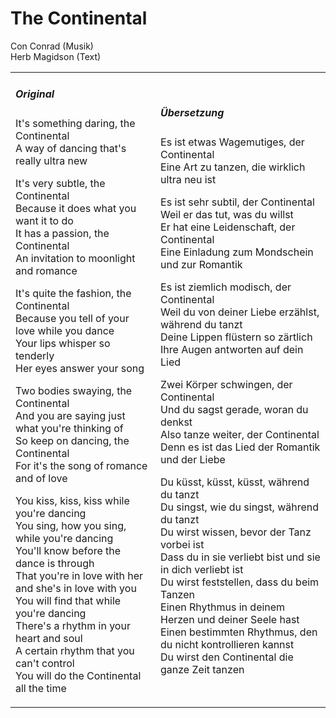 # The Continental

Con Conrad (Musik)<br>
Herb Magidson (Text)

<table>
<tr>
<td>

<h5> Original </h5>

<p> 
It's something daring, the Continental<br>
A way of dancing that's really ultra new
</p>

<p> 
It's very subtle, the Continental<br>
Because it does what you want it to do<br>
It has a passion, the Continental<br>
An invitation to moonlight and romance
</p>

<p> 
It's quite the fashion, the Continental<br>
Because you tell of your love while you dance<br>
Your lips whisper so tenderly<br>
Her eyes answer your song
</p>

<p> 
Two bodies swaying, the Continental<br>
And you are saying just what you're thinking of<br>
So keep on dancing, the Continental<br>
For it's the song of romance and of love
</p>

<p> 
You kiss, kiss, kiss while you're dancing<br>
You sing, how you sing, while you're dancing<br>
You'll know before the dance is through<br>
That you're in love with her and she's in love with you<br>
You will find that while you're dancing<br>
There's a rhythm in your heart and soul<br>
A certain rhythm that you can't control<br>
You will do the Continental all the time
</p>

</td>
<td>

<h5> Übersetzung </h5>

<p> 
Es ist etwas Wagemutiges, der Continental<br>
Eine Art zu tanzen, die wirklich ultra neu ist
</p>

<p>
Es ist sehr subtil, der Continental<br>
Weil er das tut, was du willst<br>
Er hat eine Leidenschaft, der Continental<br>
Eine Einladung zum Mondschein und zur Romantik
</p>

<p>
Es ist ziemlich modisch, der Continental<br>
Weil du von deiner Liebe erzählst, während du tanzt<br>
Deine Lippen flüstern so zärtlich<br>
Ihre Augen antworten auf dein Lied
</p>

<p>
Zwei Körper schwingen, der Continental<br>
Und du sagst gerade, woran du denkst<br>
Also tanze weiter, der Continental<br>
Denn es ist das Lied der Romantik und der Liebe
</p>

<p>
Du küsst, küsst, küsst, während du tanzt<br>
Du singst, wie du singst, während du tanzt<br>
Du wirst wissen, bevor der Tanz vorbei ist<br>
Dass du in sie verliebt bist und sie in dich verliebt ist<br>
Du wirst feststellen, dass du beim Tanzen<br>
Einen Rhythmus in deinem Herzen und deiner Seele hast<br>
Einen bestimmten Rhythmus, den du nicht kontrollieren kannst<br>
Du wirst den Continental die ganze Zeit tanzen
</p>

</td>
</table>
